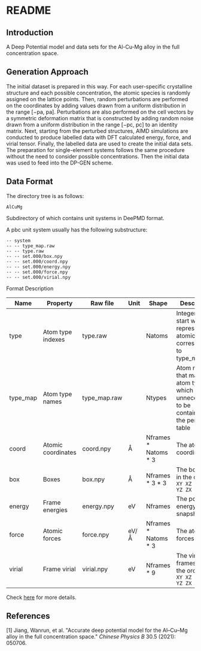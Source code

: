 # README

## Introduction

A Deep Potential model and data sets for the Al-Cu-Mg alloy in the full concentration space.

## Generation Approach

The initial dataset is prepared in this way. For each user-specific crystalline structure and each possible concentration, the atomic species is randomly assigned on the lattice points. Then, random perturbations are performed on the coordinates by adding values drawn from a uniform distribution in the range [−pa, pa]. Perturbations are also performed on the cell vectors by a symmetric deformation matrix that is constructed by adding random noise drawn from a uniform distribution in the range [−pc, pc] to an identity matrix. Next, starting from the perturbed structures, AIMD simulations are conducted to produce labelled data with DFT calculated energy, force, and virial tensor. Finally, the labelled data are used to create the initial data sets. The preparation for single-element systems follows the same procedure without the need to consider possible concentrations. Then the initial data was used to feed into the DP-GEN scheme.

## Data Format

The directory tree is as follows:

```
AlCuMg
```

Subdirectory of which contains unit systems in DeePMD format.

A pbc unit system usually has the following substructure:

```
-- system
-- -- type_map.raw
-- -- type.raw
-- -- set.000/box.npy
-- -- set.000/coord.npy
-- -- set.000/energy.npy
-- -- set.000/force.npy
-- -- set.000/virial.npy
```

Format Description

| Name     | Property           | Raw file     | Unit | Shape                  | Description                                                  |
| -------- | ------------------ | ------------ | ---- | ---------------------- | ------------------------------------------------------------ |
| type     | Atom type indexes  | type.raw     |      | Natoms                 | Integers that start with 0, represent the atomic type corresponding to type_map.raw |
| type_map | Atom type names    | type_map.raw |      | Ntypes                 | Atom names that map to atom type, which is unnecessart to be contained in the periodic table |
| coord    | Atomic coordinates | coord.npy    | Å    | Nframes \* Natoms \* 3 | The atomic coordinates                                       |
| box      | Boxes              | box.npy      | Å    | Nframes \* 3 \* 3      | The box axes in the order `XX XY XZ YX YY YZ ZX ZY ZZ`       |
| energy   | Frame energies     | energy.npy   | eV   | Nframes                | The potential energy of snapshot                             |
| force    | Atomic forces      | force.npy    | eV/Å | Nframes \* Natoms \* 3 | The atomic forces                                            |
| virial   | Frame virial       | virial.npy   | eV   | Nframes * 9            | The virial frames are in the order `XX XY XZ YX YY YZ ZX ZY ZZ` |

Check [here](https://github.com/deepmodeling/deepmd-kit/blob/master/doc/data/system.md) for more details.



## References

[1] Jiang, Wanrun, et al. "Accurate deep potential model for the Al–Cu–Mg alloy in the full concentration space." *Chinese Physics B* 30.5 (2021): 050706.
